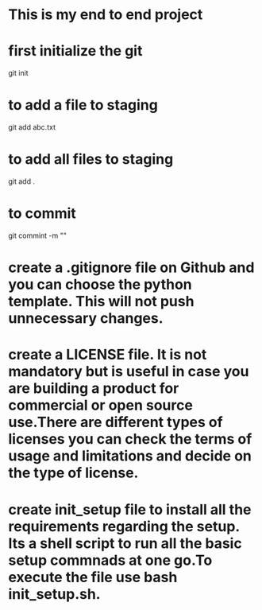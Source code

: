 # This is my end to end project

# first initialize the git
git init

# to add a file to staging
git add abc.txt

# to add all files to staging
git add .

# to commit

git commint -m "<Message>"

# create a .gitignore file on Github and you can choose the python template. This will not push unnecessary changes.

# create a LICENSE file. It is not mandatory but is useful in case you are building a product for commercial or open source use.There are different types of licenses you can check the terms of usage and limitations and decide on the type of license.

# create init_setup file to install all the requirements regarding the setup. Its a shell script to run all the basic setup commnads at one go.To execute the file use bash init_setup.sh.      